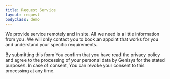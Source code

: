 ```yaml
---
title: Request Service
layout: request
bodyClass: demo
---
```


We provide service remotely and in site. All we need is a little information from you. We will only contact you to book an appoint that works for you and understand your specific requirements.

By submitting this form You confirm that you have read the privacy policy and agree to the processing of your personal data by Genisys for the stated purposes. In case of consent, You can revoke your consent to this processing at any time.
